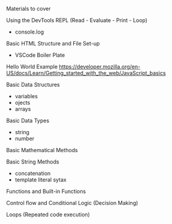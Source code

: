 Materials to cover

Using the DevTools REPL (Read - Evaluate - Print - Loop)
- console.log

Basic HTML Structure and File Set-up
- VSCode Boiler Plate

Hello World Example
https://developer.mozilla.org/en-US/docs/Learn/Getting_started_with_the_web/JavaScript_basics

Basic Data Structures
- variables
- ojects
- arrays

Basic Data Types
- string
- number

Basic Mathematical Methods

Basic String Methods
- concatenation
- template literal sytax

Functions and Built-in Functions

Control flow and Conditional Logic (Decision Making)

Loops (Repeated code execution)